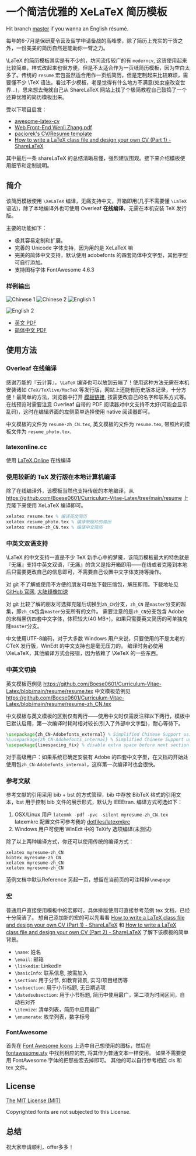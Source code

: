 # 一个简洁优雅的 XeLaTeX 简历模板

Hit branch [master](https://github.com/Boese0601/Curriculum-Vitae-Latex/blob/main/resume/resume.tex) if you wanna an English résumé.

每年的6-7月是保研夏令营及留学申请备战的高峰季，除了简历上充实的干货之外，一份美美的简历自然是能助你一臂之力。

\LaTeX 的简历模板其实是有不少的，坊间流传较广的有 `moderncv`, 这货使用起来比较简单，样式改起来也很方便，但是不太适合作为一页纸简历模板，因为空白太多了。传统的 `resume` 宏包虽然适合用作一页纸简历，但是定制起来比较麻烦，需要懂不少 \TeX 语法。看过不少模板，老是觉得有什么地方不满意(处女座改变世界...)，思来想去俺就自己从 ShareLaTeX 网站上找了个极简教程自己鼓捣了一个还算优雅的简历模板出来。

受以下项目启发：

- [awesome-latex-cv](https://github.com/huajh/awesome-latex-cv)
- [Web Front-End Wenli Zhang.pdf](http://zhangwenli.com/cv/Web%20Front-End%20Wenli%20Zhang.pdf)
- [paciorek's CV/Resume template](http://www.stat.berkeley.edu/~paciorek/computingTips/Latex_template_creating_CV_.html)
- [How to write a LaTeX class file and design your own CV (Part 1) - ShareLaTeX](https://www.sharelatex.com/blog/2011/03/27/how-to-write-a-latex-class-file-and-design-your-own-cv.html)

其中最后一条 shareLaTeX 的总结清晰易懂，强烈建议围观。接下来介绍模板使用细节和定制说明。

## 简介

该简历模板使用 `\XeLaTeX` 编译，无痛支持中文，开箱即用(几乎不需要懂 `\LaTeX` 语法)，除了本地编译外也可使用 Overleaf **在线编译**，无需在本机安装 TeX 发行版。

主要的功能如下：

- 极其容易定制和扩展。
- 完善的 Unicode 字体支持，因为用的是 XeLaTeX 嘛
- 完美的简体中文支持，默认使用 adobefonts 的四套简体中文字型，其他字型可自行添加。
- 支持图标字体 FontAwesome 4.6.3

### 样例输出

![Chinese 1](https://github.com/Boese0601/Curriculum-Vitae-Latex/blob/main/resume/Github%20picture/Example1.JPG)
![Chinese 2](https://github.com/Boese0601/Curriculum-Vitae-Latex/blob/main/resume/Github%20picture/Example2.JPG)
![English 1](https://github.com/Boese0601/Curriculum-Vitae-Latex/blob/main/resume/Github%20picture/Example3.JPG)

![English 2](https://github.com/Boese0601/Curriculum-Vitae-Latex/blob/main/resume/Github%20picture/Example4.JPG)



- [英文 PDF](https://github.com/Boese0601/Curriculum-Vitae-Latex/blob/main/resume/resume.tex)
- [简体中文 PDF](https://github.com/Boese0601/Curriculum-Vitae-Latex/blob/main/resume/resume-zh_CN.tex)

## 使用方法

### Overleaf 在线编译

感谢万能的『云计算』，`\LaTeX` 编译也可以放到云端了！使用这种方法无需在本机安装诸如 `CTeX/TeXlive/MacTeX` 等发行版，网站上还能有历史版本记录，十分方便！最简单的方法，浏览器中打开 [模板链接](https://www.overleaf.com/latex/templates/bill-ryans-elegant-latex-resume/xcqmhktmzmsw), 按需更改自己的名字和联系方式等。
在线预览时需要注意 Overleaf 自带的 PDF 阅读器对中文支持不太好(可能会显示乱码)，这时在编辑界面的左侧菜单选择使用 native 阅读器即可。

中文模板的文件为 `resume-zh_CN.tex`, 英文模板的文件为 `resume.tex`, 带照片的模板文件为 `resume_photo.tex`.

### latexonline.cc

使用 [LaTeX.Online](https://latexonline.cc/) 在线编译

### 使用较新的 TeX 发行版在本地计算机编译

除了在线编译外，该模板当然也支持传统的本地编译，从 <https://github.com/Boese0601/Curriculum-Vitae-Latex/tree/main/resume> 上克隆下来使用 XeLaTeX 编译即可。

```tex
xelatex resume.tex % 编译英文简历
xelatex resume_photo.tex % 编译带照片的简历
xelatex resume-zh_CN.tex % 编译中文简历
```

### 中英文双语支持

\LaTeX 的中文支持一直是不少 TeX 新手心中的梦魇，该简历模板最大的特色就是『无痛』支持中英文双语，『无痛』的含义是指开箱即用——在线或者克隆到本地后只需要更改自己的信息即可，不需要自己设置中文字体支持等操作。

对 git 不了解或使用不方便的朋友可单独下载压缩包，解压即用。下载地址见 [GitHub 官网](https://github.com/billryan/resume/archive/zh_CN.zip), [大陆镜像加速](https://gods.coding.net/p/resume/git)

对 git 比较了解的朋友可选择克隆后切换到`zh_CN`分支，`zh_CN` 是`master`分支的超集，即`zh_CN`包含`master`分支所有的文件。
需要注意的是`zh_CN`分支包含 Adobe 的宋楷黑仿四套中文字体，体积较大(40 MB+)，如果只需要英文简历的可单独克隆`master`分支。

中文使用UTF-8编码，对于大多数 Windows 用户来说，只要使用的不是太老的 CTeX 发行版，WinEdt 的中文支持也是毫无压力的。
编译时务必使用 \XeLaTeX，其他编译方式会报错，因为依赖了 \XeTeX 的一些东西。

### 中英文切换

英文模板范例见 <https://github.com/Boese0601/Curriculum-Vitae-Latex/blob/main/resume/resume.tex> 
中文模板范例见 <https://github.com/Boese0601/Curriculum-Vitae-Latex/blob/main/resume/resume-zh_CN.tex>

中文模板与英文模板的区别仅有两行——使用中文时仅需反注释以下两行，模板中已默认启用，第一次编译时耗时相对较长(引入了外部中文字型)，耐心等待下。

```tex
\usepackage{zh_CN-Adobefonts_external} % Simplified Chinese Support using external fonts (./fonts/zh_CN-Adobe/)
%\usepackage{zh_CN-Adobefonts_internal} % Simplified Chinese Support using system fonts
\usepackage{linespacing_fix} % disable extra space before next section
```

对于高级用户：如果系统已确定安装有 Adobe 的四套中文字型，在文档的开始处使用包`zh_CN-Adobefonts_internal`，这样第一次编译时也会很快。

### 参考文献

参考文献的引用采用 bib + bst 的方式管理，bib 中存放 BibTeX 格式的引用文本，bst 用于控制 bib 文件的展示形式，默认为 IEEEtran. 编译方式可选如下：

1. OSX/Linux 用户 `latexmk -pdf -pvc -silent myresume-zh_CN.tex` latexmkrc 配置文件可参考我的 [dotfiles/latexmkrc](https://github.com/billryan/dotfiles/blob/master/latex/latexmkrc)
2. Windows 用户可使用 WinEdt 中的 TeXify 选项编译(未测试)

除了以上两种编译方式，你还可以使用传统的编译方式：

```shell
xelatex myresume-zh_CN
bibtex myresume-zh_CN
xelatex myresume-zh_CN
xelatex myresume-zh_CN
```

范例文档中默认Reference 另起一页，想留在当前页的可注释掉`\newpage`

### 宏

普通用户直接使用模板中的宏即可，具体排版使用可直接参考范例 tex 文档，已经十分简洁了。
想自己添加新的宏的可以先看看 [How to write a LaTeX class file and design your own CV (Part 1) - ShareLaTeX](https://www.sharelatex.com/blog/2011/03/27/how-to-write-a-latex-class-file-and-design-your-own-cv.html) 和 [How to write a LaTeX class file and design your own CV (Part 2) - ShareLaTeX](https://www.sharelatex.com/blog/2013/06/28/how-to-write-a-latex-class-file-and-design-your-own-cv.html) 了解下该模板的简单背景。

- `\name`: 姓名
- `\email`: 邮箱
- `\linkedin`: LinkedIn
- `\basicInfo`: 联系信息, 按需加入
- `\section`: 用于分节, 如教育背景, 实习/项目经历等
- `\subsection`: 用于小节标题, 无日期选项
- `\datedsubsection`: 用于小节标题, 简历中使用最广，第二项为时间区间，自动右对齐
- `\itemize`: 清单列表，简历中应用最广
- `\enumerate`: 枚举列表，数字标号

### FontAwesome

首先在 [Font Awesome Icons](http://fortawesome.github.io/Font-Awesome/icons/) 上选中自己想使用的图标，然后在 [fontawesome.sty](https://github.com/Boese0601/Curriculum-Vitae-Latex/blob/main/resume/fontawesome.sty) 中找到相应的宏, 将其作为普通文本一样使用。
如果不需要使用 FontAwesome 字体的把那些宏去掉即可。
其他的可以自行参考相应 cls 和 tex 文件。

## License

[The MIT License (MIT)](http://opensource.org/licenses/MIT)

Copyrighted fonts are not subjected to this License.

## 总结

祝大家申请顺利，offer多多！
